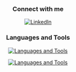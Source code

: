 <div align="center">
    <h3>Connect with me</h3>
    <a href="https://www.linkedin.com/in/hossame-jabbouri">
        <img src="https://img.shields.io/badge/linkedin-%230077B5.svg?style=for-the-badge&logo=linkedin&logoColor=white" alt="LinkedIn">
    </a>
    <!-- 
    <a href="https://www.leetcode.com/hjabbour">
        <img src="https://img.shields.io/badge/LeetCode-000000?style=for-the-badge&logo=LeetCode&logoColor=#d16c06" alt="LeetCode">
    </a>
    <a href="#">
        <img src="https://img.shields.io/badge/Kaggle-035a7d?style=for-the-badge&logo=kaggle&logoColor=white" alt="Kaggle">
    </a>
    <a href="#">
        <img src="https://img.shields.io/badge/Datacamp-05192D?style=for-the-badge&logo=datacamp&logoColor=03E60" alt="Datacamp">
    </a>
    <a href="#">
        <img src="https://img.shields.io/badge/Codewars-B1361E?style=for-the-badge&logo=codewars&logoColor=grey" alt="Codewars">
    </a>
    <a href="#">
        <img src="https://img.shields.io/badge/Codeforces-445f9d?style=for-the-badge&logo=Codeforces&logoColor=white" alt="Codeforces">
    </a> 
    <a href="#">
        <img src="https://img.shields.io/badge/HackerEarth-%232C3454.svg?&style=for-the-badge&logo=HackerEarth&logoColor=Blue" alt="Hackerearth">
    </a>
    <a href="#">
        <img src="https://img.shields.io/badge/-Hackerrank-2EC866?style=for-the-badge&logo=HackerRank&logoColor=white" alt="Hackerrank">
    </a>
    <a href="#">
        <img src="https://img.shields.io/badge/Coursera-%230056D2.svg?style=for-the-badge&logo=Coursera&logoColor=white" alt="Coursera">
    </a>
    <a href="#">
        <img src="https://img.shields.io/badge/CodeChef-%23964B00.svg?style=for-the-badge&logo=CodeChef&logoColor=white" alt="CodeChef">
    </a>
    -->
    <h3>Languages and Tools</h3>
    <a href="#">
        <img src="https://skillicons.dev/icons?i=git,docker,vim,neovim,postman,vscode,visualstudio,linux" alt="Languages and Tools">
    </a>
    <p></p>
    <a href="#">
        <img src="https://skillicons.dev/icons?i=bash,c,cpp,cs,py,r,rust,js,ts,nestjs,nginx,dart,flutter,html,css,mysql,postgres,prisma,&perline=9" alt="Languages and Tools">
    </a>
    <!-- <p></p>
    <a href="#">
        <img src="https://skillicons.dev/icons?i=sklearn,tensorflow,kafka,opencv,d3,pytorch&perline=9" alt="Languages and Tools">
    </a> -->
</div>